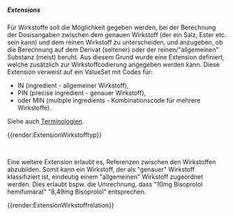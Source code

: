 ##### Extensions
Für Wirkstoffe soll die Möglichkeit gegeben werden, bei der Berechnung der Dosisangaben zwischen dem genauen Wirkstoff (der ein Salz, Ester etc. sein kann) und dem reinen Wirkstoff zu unterscheiden, und anzugeben, ob die Berechnung auf dem Derivat (seltener) oder der reinen/"allgemeinen" Substanz (meist) beruht. Aus diesem Grund wurde eine Extension definiert, welche zusätzlich zur Wirkstoffcodierung angegeben werden kann. Diese Extension verweist auf ein ValueSet mit Codes für: 
* IN (ingredient - allgemeiner Wirkstoff), 
* PIN (precise ingredient - genauer Wirkstoff), 
* oder MIN (multiple ingredients - Kombinationscode für mehrere Wirkstoffe).

Siehe auch [Terminologien](https://simplifier.net/guide/MedizininformatikInitiative-ModulMedikation-ImplementationGuide/Terminologien).

{{render:ExtensionWirkstofftyp}}

<br>

Eine weitere Extension erlaubt es, Referenzen zwischen den Wirkstoffen abzubilden. Somit kann ein Wirkstoff, der als "genauer" Wirkstoff klassifiziert ist, eindeutig einem "allgemeinen" Wirkstoff zugeordnet werden. Dies erlaubt bspw. die Umrechnung, dass "10mg Bisoprolol hemifumarat" "8,49mg Bisoprolol" entsprechen.

{{render:ExtensionWirkstoffrelation}}